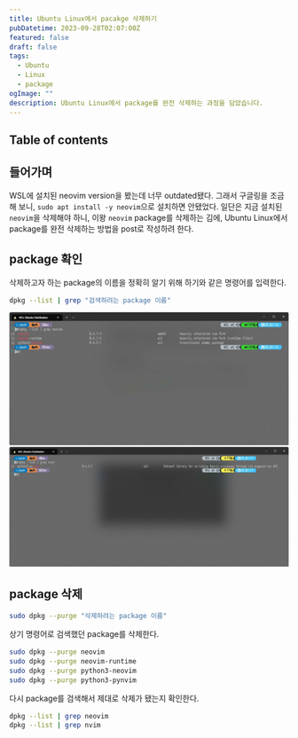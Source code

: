 ```yaml
---
title: Ubuntu Linux에서 pacakge 삭제하기
pubDatetime: 2023-09-28T02:07:00Z
featured: false
draft: false
tags:
  - Ubuntu
  - Linux
  - package
ogImage: ""
description: Ubuntu Linux에서 package를 완전 삭제하는 과정을 담았습니다.
---
```


## Table of contents

## 들어가며

WSL에 설치된 neovim version을 봤는데 너무 outdated됐다.
그래서 구글링을 조금 해 보니, `sudo apt install -y neovim`으로 설치하면 안됐었다.
일단은 지금 설치된 `neovim`을 삭제해야 하니, 이왕 `neovim` package를 삭제하는 김에, Ubuntu Linux에서 package를 완전 삭제하는 방법을 post로 작성하려 한다.

## package 확인

삭제하고자 하는 package의 이름을 정확히 알기 위해 하기와 같은 명령어를 입력한다.

```bash
dpkg --list | grep "검색하려는 package 이름"
```

![](/src/assets/image/delete-package-on-ubuntu-linux-1695834986730.jpeg)
![](/src/assets/image/delete-package-on-ubuntu-linux-1695835050430.jpeg)

## package 삭제

```bash
sudo dpkg --purge "삭제하려는 package 이름"
```

상기 명령어로 검색했던 package를 삭제한다.

```bash
sudo dpkg --purge neovim
sudo dpkg --purge neovim-runtime
sudo dpkg --purge python3-neovim
sudo dpkg --purge python3-pynvim
```

다시 package를 검색해서 제대로 삭제가 됐는지 확인한다.

```bash
dpkg --list | grep neovim
dpkg --list | grep nvim
```
